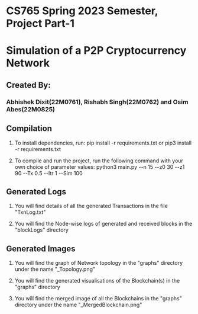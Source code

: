 # CS765 Spring 2023 Semester, Project Part-1
# Simulation of a P2P Cryptocurrency Network

## Created By:
### Abhishek Dixit(22M0761), Rishabh Singh(22M0762) and Osim Abes(22M0825)

## Compilation

1. To install dependencies, run:
    pip install -r requirements.txt
    or
    pip3 install -r requirements.txt

2. To compile and run the project, run the following command with your own choice of parameter values:
    python3 main.py --n 15 --z0 30 --z1 90 --Tx 0.5 --Itr 1 --Sim 100

## Generated Logs

1. You will find details of all the generated Transactions in the file "TxnLog.txt"

2. You will find the Node-wise logs of generated and received blocks in the "blockLogs" directory

## Generated Images

1. You will find the graph of Network topology in the "graphs" directory under the name "_Topology.png"

2. You will find the generated visualisations of the Blockchain(s) in the "graphs" directory

3. You will find the merged image of all the Blockchains in the "graphs" directory under the name "_MergedBlockchain.png" 

